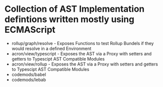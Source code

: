# Collection of AST Implementation defintions written mostly using ECMAScript
- rollup/graph/resolve - Exposes Functions to test Rollup Bundels if they would resolve in a defined Environment
- acron/view/typescript - Exposes the AST via a Proxy with setters and getters to Typescipt AST Compatible Modules
- acron/view/rollup - Exposes the AST via a Proxy with setters and getters to Typescipt AST Compatible Modules
- codemods/babel
- codemods/lebab
